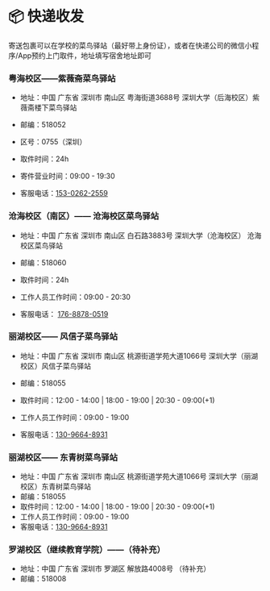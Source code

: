 # :package: 快递收发

寄送包裹可以在学校的菜鸟驿站（最好带上身份证），或者在快递公司的微信小程序/App预约上门取件，地址填写宿舍地址即可



### 粤海校区——紫薇斋菜鸟驿站

* 地址：中国 广东省 深圳市 南山区 粤海街道3688号 深圳大学（后海校区）紫薇斋楼下菜鸟驿站

* 邮编：518052 

* 区号：0755（深圳）

* 取件时间：24h

* 寄件营业时间：09:00 - 19:30

* 客服电话：<a href="tel:+8615302622559">153-0262-2559</a>

### 沧海校区（南区）—— 沧海校区菜鸟驿站

* 地址：中国 广东省 深圳市 南山区 白石路3883号 深圳大学（沧海校区） 沧海校区菜鸟驿站

* 邮编：518060 

* 取件时间：24h

* 工作人员工作时间：09:00 - 20:30

* 客服电话： <a href="tel:+8617688780519">176-8878-0519</a>

### 丽湖校区—— 风信子菜鸟驿站

* 地址：中国 广东省 深圳市 南山区 桃源街道学苑大道1066号 深圳大学（丽湖校区）风信子菜鸟驿站

* 邮编：518055 

* 取件时间：12:00 - 14:00 | 18:00 - 19:00 | 20:30 - 09:00(+1)

* 工作人员工作时间：09:00 - 19:00

* 客服电话：<a href="tel:+8613096648931">130-9664-8931</a>

### 丽湖校区—— 东青树菜鸟驿站

* 地址：中国 广东省 深圳市 南山区 桃源街道学苑大道1066号 深圳大学（丽湖校区）东青树菜鸟驿站
* 邮编：518055 
* 取件时间：12:00 - 14:00 | 18:00 - 19:00 | 20:30 - 09:00(+1)
* 工作人员工作时间：09:00 - 19:00
* 客服电话：<a href="tel:+8613096648931">130-9664-8931</a>

### 罗湖校区（继续教育学院）——（待补充）

* 地址：中国 广东省 深圳市 罗湖区 解放路4008号 （待补充）
* 邮编：518008 
